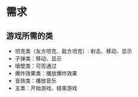 # 需求
## 游戏所需的类

* 坦克类（友方坦克、敌方坦克）: 射击、移动、显示
* 子弹类：移动、显示
* 墙壁类：可否通过
* 爆炸效果类：播放爆炸效果
* 音效类：播放音乐
* 主类：开始游戏、结束游戏